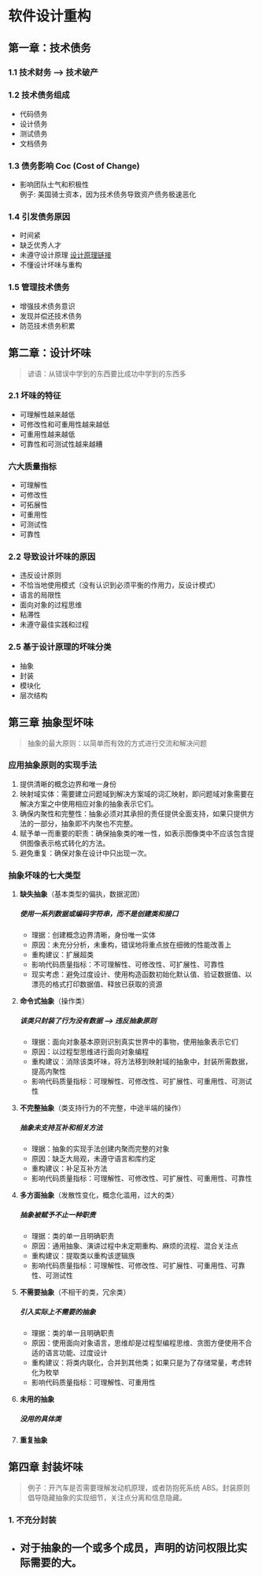 # 软件设计重构

## 第一章：技术债务
### 1.1 技术财务 --> 技术破产
### 1.2 技术债务组成
- 代码债务
- 设计债务
- 测试债务
- 文档债务

### 1.3 债务影响 Coc (Cost of Change)
- 影响团队士气和积极性  
  例子: 美国骑士资本，因为技术债务导致资产债务极速恶化

### 1.4 引发债务原因
- 时间紧
- 缺乏优秀人才
- 未遵守设计原理 [设计原理链接](https://blog.csdn.net/u010388497/article/details/51809152?spm=1001.2101.3001.6650.2&utm_medium=distribute.pc_relevant.none-task-blog-2%7Edefault%7EBlogCommendFromBaidu%7ERate-2-51809152-blog-123449955.235%5Ev43%5Epc_blog_bottom_relevance_base7&depth_1-utm_source=distribute.pc_relevant.none-task-blog-2%7Edefault%7EBlogCommendFromBaidu%7ERate-2-51809152-blog-123449955.235%5Ev43%5Epc_blog_bottom_relevance_base7&utm_relevant_index=5)
- 不懂设计坏味与重构

### 1.5 管理技术债务
- 增强技术债务意识
- 发现并偿还技术债务
- 防范技术债务积累

## 第二章：设计坏味
> 谚语：从错误中学到的东西要比成功中学到的东西多

### 2.1 坏味的特征
- 可理解性越来越低
- 可修改性和可重用性越来越低
- 可重用性越来越低
- 可靠性和可测试性越来越糟

### 六大质量指标
- 可理解性
- 可修改性
- 可拓展性
- 可重用性
- 可测试性
- 可靠性

### 2.2 导致设计坏味的原因
- 违反设计原则
- 不恰当地使用模式（没有认识到必须平衡的作用力，反设计模式）
- 语言的局限性
- 面向对象的过程思维
- 粘滞性
- 未遵守最佳实践和过程

### 2.5 基于设计原理的坏味分类
- 抽象
- 封装
- 模块化
- 层次结构

## 第三章 抽象型坏味
> 抽象的最大原则：以简单而有效的方式进行交流和解决问题

### 应用抽象原则的实现手法
1. 提供清晰的概念边界和唯一身份
2. 映射域实体：需要建立问题域到解决方案域的词汇映射，即问题域对象需要在解决方案之中使用相应对象的抽象表示它们。
3. 确保内聚性和完整性：抽象必须对其承担的责任提供全面支持，如果只提供方法的一部分，抽象即不内聚也不完整。
4. 赋予单一而重要的职责：确保抽象类的唯一性，如表示图像类中不应该包含提供图像表示格式转化的方法。
5. 避免重复：确保对象在设计中只出现一次。

### 抽象坏味的七大类型
1. **缺失抽象**（基本类型的偏执，数据泥团）
   ##### 使用一系列数据或编码字符串，而不是创建类和接口
   - 理据：创建概念边界清晰，身份唯一实体
   - 原因：未充分分析，未重构，错误地将重点放在细微的性能改善上
   - 重构建议：扩展超类
   - 影响代码质量指标：不可理解性、可修改性、可扩展性、可靠性
   - 现实考虑：避免过度设计、使用构造函数初始化默认值、验证数据值、以漂亮的格式打印数据值、释放已获取的资源

2. **命令式抽象**（操作类）
   ##### 该类只封装了行为没有数据 --> 违反抽象原则
   - 理据：面向对象基本原则识别真实世界中的事物，使用抽象表示它们
   - 原因：以过程型思维进行面向对象编程
   - 重构建议：消除该类坏味，将方法移到映射域的抽象中，封装所需数据，提高内聚性
   - 影响代码质量指标：可理解性、可修改性、可扩展性、可重用性、可测试性

3. **不完整抽象**（类支持行为的不完整，中途半端的操作）
   ##### 抽象未支持互补和相关方法
   - 理据：抽象的实现手法创建内聚而完整的对象
   - 原因：缺乏大局观，未遵守语言和库约定
   - 重构建议：补足互补方法
   - 影响代码质量指标：可理解性、可修改性、可扩展性、可重用性、可靠性

4. **多方面抽象**（发散性变化，概念化滥用，过大的类）
   ##### 抽象被赋予不止一种职责
   - 理据：类的单一且明确职责
   - 原因：通用抽象、演讲过程中未定期重构、麻烦的流程、混合关注点
   - 重构建议：提取类以重构该逻辑族
   - 影响代码质量指标：可理解性、可修改性、可扩展性、可重用性、可靠性、可测试性

5. **不需要抽象**（不相干的类，冗余类）
   ##### 引入实际上不需要的抽象
   - 理据：类的单一且明确职责
   - 原因：使用面向对象语言，思维却是过程型编程思维、贪图方便使用不合适的语言功能、过度设计
   - 重构建议：将类内联化，合并到其他类；如果只是为了存储常量，考虑转化为枚举
   - 影响代码质量指标：可理解性、可重用性

6. **未用的抽象**
   ##### 没用的具体类

7. **重复抽象**

## 第四章 封装坏味
> 例子：开汽车是否需要理解发动机原理，或者防抱死系统 ABS。封装原则倡导隐藏抽象的实现细节，关注点分离和信息隐藏。

### 1. 不充分封装
- 对于抽象的一个或多个成员，声明的访问权限比实际需要的大。
	-
